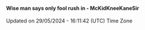 #### Wise man says only fool rush in - McKidKneeKaneSir
Updated on 29/05/2024 - 16:11:42 (UTC) Time Zone
